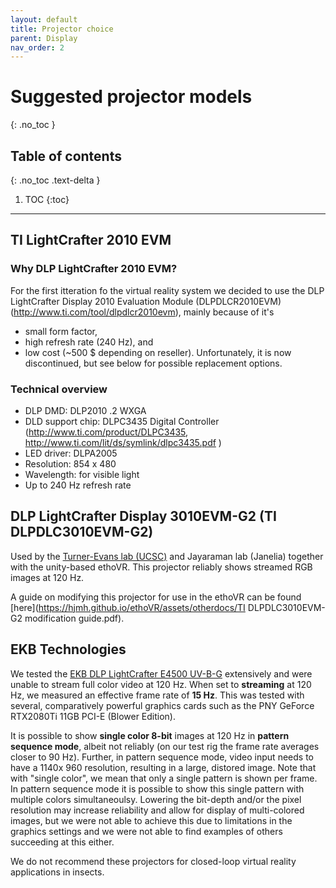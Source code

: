 ```yaml
---
layout: default
title: Projector choice
parent: Display
nav_order: 2
---
```


# Suggested projector models
{: .no_toc }

## Table of contents
{: .no_toc .text-delta }

1. TOC
{:toc}

---


## TI LightCrafter 2010 EVM

### Why DLP LightCrafter 2010 EVM?
For the first itteration fo the virtual reality system we decided to use the  DLP LightCrafter Display 2010 Evaluation Module (DLPDLCR2010EVM) (http://www.ti.com/tool/dlpdlcr2010evm), mainly because of it's
* small form factor,
* high refresh rate (240 Hz), and
* low cost (~500 $ depending on reseller).
Unfortunately, it is now discontinued, but see below for possible replacement options.

### Technical overview
* DLP DMD: DLP2010 .2 WXGA
* DLD support chip: DLPC3435 Digital Controller (http://www.ti.com/product/DLPC3435, http://www.ti.com/lit/ds/symlink/dlpc3435.pdf )
* LED driver: DLPA2005
* Resolution: 854 x 480
* Wavelength: for visible light
* Up to 240 Hz refresh rate

## DLP LightCrafter Display 3010EVM-G2 (TI DLPDLC3010EVM-G2)
Used by the [Turner-Evans lab (UCSC)](https://t-e-lab.com/) and Jayaraman lab (Janelia) together with the unity-based ethoVR. This projector reliably shows streamed RGB images at 120 Hz.

A guide on modifying this projector for use in the ethoVR can be found [here](https://hjmh.github.io/ethoVR/assets/otherdocs/TI DLPDLC3010EVM-G2 modification guide.pdf).

## EKB Technologies
We tested the [EKB DLP LightCrafter E4500 UV-B-G](https://www.ekbtechnologies.com/e-store/dlp-lightcrafter-e4500-mkii-uv-385nm-405nm-blue-460nm-green-520nm?c=5cb86ca038d9a) extensively and were unable to stream full color video at 120 Hz. When set to **streaming** at 120 Hz, we measured an effective frame rate of **15 Hz**. This was tested with several, comparatively powerful graphics cards such as the PNY GeForce RTX2080Ti 11GB PCI-E (Blower Edition).

It is possible to show **single color 8-bit** images at 120 Hz in **pattern sequence mode**, albeit not reliably (on our test rig the frame rate averages closer to 90 Hz). Further, in pattern sequence mode, video input needs to have a 1140x 960 resolution, resulting in a large, distored image. Note that with "single color", we mean that only a single pattern is shown per frame. In pattern sequence mode it is possible to show this single pattern with multiple colors simultaneoulsy. Lowering the bit-depth and/or the pixel resolution may increase reliability and allow for display of multi-colored images, but we were not able to achieve this due to limitations in the graphics settings and we were not able to find examples of others succeeding at this either.

We do not recommend these projectors for closed-loop virtual reality applications in insects. 